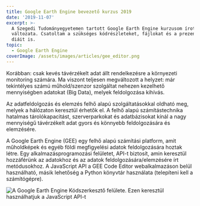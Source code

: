 ```yaml
---
title: Google Earth Engine bevezető kurzus 2019
date: '2019-11-07'
excerpt: >-
  A Szegedi Tudományegyetemen tartott Google Earth Engine kurzusom írott
  változata. Csatoltam a szükséges kódrészleteket, fájlokat és a prezentációm
  diáit is.
topic:
  - Google Earth Engine
coverImage: /assets/images/articles/gee_editor.png
---
```

Korábban: csak kevés távérzékelt adat állt rendelkezésre a környezeti monitoring számára. Ma viszont teljesen megváltozott a helyzet: már tekintélyes számú műhold/szenzor szolgáltat nehezen kezelhető mennyiségben adatokat (Big Data), melyek feldolgozása kihívás.

Az adatfeldolgozás és elemzés felhő alapú szolgáltatásokkal oldható meg, melyek a hálózaton keresztül érhetők el. A felhő alapú számítástechnika hatalmas tárolókapacitást, szerverparkokat és adatbázisokat kínál a nagy mennyiségű távérzékelt adat gyors és könnyebb feldolgozására és elemzésére.

A Google Earth Engine (GEE) egy felhő alapú számítási platform, amit műholdképek és egyéb földi megfigyelési adatok feldolgozására hoztak létre. Egy alkalmazásprogramozási felületet, API-t biztosít, amin keresztül hozzáférünk az adatokhoz és az adatok feldolgozására/elemzésére írt metódusokhoz. A JavaScript API a GEE Code Editor webalkalmazáson belül használható, másik lehetőség a Python könyvtár használata (telepíteni kell a számítógépre).

![A Google Earth Engine Kódszerkesztő felülete. Ezen keresztül használhatjuk a JavaScript API-t](/assets/images/articles/gee_editor.png)

